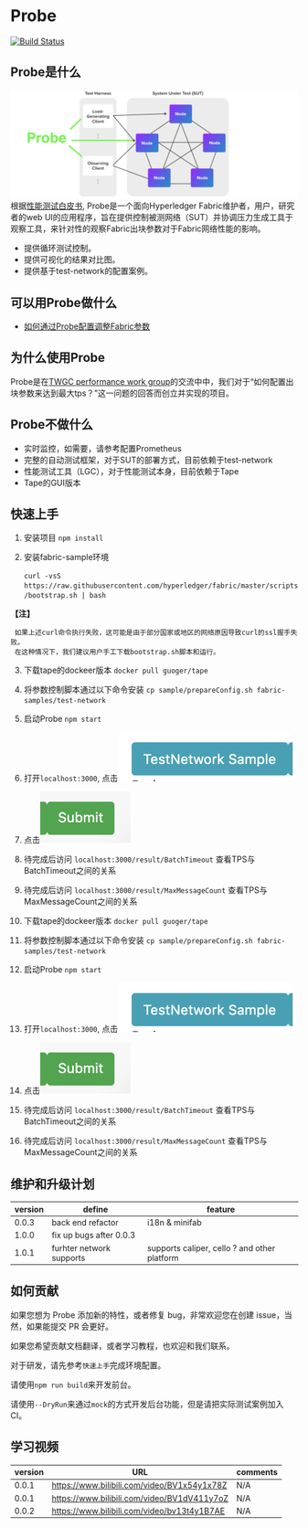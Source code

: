 # Probe
[![Build Status](https://dev.azure.com/yy19902439/yy19902439/_apis/build/status/SamYuan1990.Probe?branchName=main)](https://dev.azure.com/yy19902439/yy19902439/_build/latest?definitionId=8&branchName=main)

## Probe是什么

![Probe](doc/Probe.png)
根据[性能测试白皮书](https://www.hyperledger.org/learn/publications/blockchain-performance-metrics), Probe是一个面向Hyperledger Fabric维护者，用户，研究者的web UI的应用程序，旨在提供控制被测网络（SUT）并协调压力生成工具于观察工具，来针对性的观察Fabric出块参数对于Fabric网络性能的影响。

- 提供循环测试控制。
- 提供可视化的结果对比图。
- 提供基于test-network的配置案例。

## 可以用Probe做什么
- [如何通过Probe配置调整Fabric参数](doc/HowToConfigFabricParameters_ZH.md)

## 为什么使用Probe
Probe是在[TWGC performance work group](https://github.com/Hyperledger-TWGC/fabric-performance-wiki)的交流中中，我们对于“如何配置出块参数来达到最大tps？”这一问题的回答而创立并实现的项目。

## Probe不做什么
- 实时监控，如需要，请参考配置Prometheus
- 完整的自动测试框架，对于SUT的部署方式，目前依赖于test-network
- 性能测试工具（LGC），对于性能测试本身，目前依赖于Tape
- Tape的GUI版本

## 快速上手
1. 安装项目 `npm install`

1. 安装fabric-sample环境

   `curl -vsS https://raw.githubusercontent.com/hyperledger/fabric/master/scripts/bootstrap.sh | bash`

 **【注】**
 ```
  如果上述curl命令执行失败，这可能是由于部分国家或地区的网络原因导致curl的ssl握手失败。
  在这种情况下，我们建议用户手工下载bootstrap.sh脚本和运行。
 ```
3. 下载tape的dockeer版本 `docker pull guoger/tape`

4. 将参数控制脚本通过以下命令安装 `cp sample/prepareConfig.sh fabric-samples/test-network`

5. 启动Probe `npm start`

6. 打开`localhost:3000`, 点击![TestNetworkSample](doc/quick_sample.png)

7. 点击![submit](doc/quicksample2.png)

8. 待完成后访问 `localhost:3000/result/BatchTimeout` 查看TPS与BatchTimeout之间的关系

9. 待完成后访问 `localhost:3000/result/MaxMessageCount` 查看TPS与MaxMessageCount之间的关系

10. 下载tape的dockeer版本 `docker pull guoger/tape`

11. 将参数控制脚本通过以下命令安装 `cp sample/prepareConfig.sh fabric-samples/test-network`

12. 启动Probe `npm start`

13. 打开`localhost:3000`, 点击![TestNetworkSample](doc/quick_sample.png)

14. 点击![submit](doc/quicksample2.png)

15. 待完成后访问 `localhost:3000/result/BatchTimeout` 查看TPS与BatchTimeout之间的关系

16. 待完成后访问 `localhost:3000/result/MaxMessageCount` 查看TPS与MaxMessageCount之间的关系

## 维护和升级计划
version | define| feature
---|---|---
0.0.3 | back end refactor | i18n & minifab
1.0.0 | fix up bugs after 0.0.3 | 
1.0.1 | furhter network supports | supports caliper, cello ? and other platform

## 如何贡献

如果您想为 Probe 添加新的特性，或者修复 bug，非常欢迎您在创建 issue，当然，如果能提交 PR 会更好。

如果您希望贡献文档翻译，或者学习教程，也欢迎和我们联系。

对于研发，请先参考`快速上手`完成环境配置。

请使用`npm run build`来开发前台。

请使用`--DryRun`来通过`mock`的方式开发后台功能，但是请把实际测试案例加入CI。

## 学习视频
version | URL | comments
---|---|---
0.0.1 | https://www.bilibili.com/video/BV1x54y1x78Z | N/A
0.0.1 | https://www.bilibili.com/video/BV1dV411y7oZ | N/A
0.0.2 | https://www.bilibili.com/video/bv13t4y1B7AE | N/A

